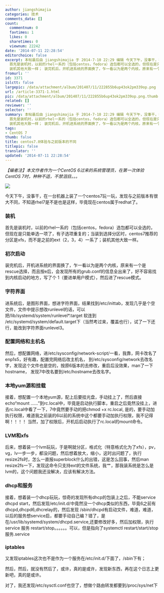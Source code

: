 ```yaml
---
author: jiangshimajia
categories: 技术
comments_data: []
count:
  commentnum: 0
  favtimes: 1
  likes: 0
  sharetimes: 0
  viewnum: 22242
date: '2014-07-11 22:28:54'
editorchoice: false
excerpt: 本帖最后由 jiangshimajia 于 2014-7-10 22:29 编辑 今天下午，没事干，在一台机器上装了一个centos7 玩一玩，发现与之前版本有很大不同，不知道rhel7是不是也是这样，毕竟现在centos属于redhat了。
  首先是装机时，以前的rhel一系的（包括centos，fedora）选包都可以全选的，但现在是只能单选一项了，有子选项重复的； 当装到选择分区时，centos7推荐的分区是xfs，而不是之前的ext（2，3，4）一系了；
  装机其他大致一样； 装完机后，开机进系统的界面换了，乍一看以为是两个内核，原来有一个是rescue选择，而且按e后，会发现所有的grub.co
fromurl: ''
id: 3371
islctt: false
largepic: /data/attachment/album/201407/11/222855b6up43ok2pm339op.png
url: /article-3371-1.html
pic: /data/attachment/album/201407/11/222855b6up43ok2pm339op.png.thumb.jpg
related: []
reviewer: ''
selector: ''
summary: 本帖最后由 jiangshimajia 于 2014-7-10 22:29 编辑 今天下午，没事干，在一台机器上装了一个centos7 玩一玩，发现与之前版本有很大不同，不知道rhel7是不是也是这样，毕竟现在centos属于redhat了。
  首先是装机时，以前的rhel一系的（包括centos，fedora）选包都可以全选的，但现在是只能单选一项了，有子选项重复的； 当装到选择分区时，centos7推荐的分区是xfs，而不是之前的ext（2，3，4）一系了；
  装机其他大致一样； 装完机后，开机进系统的界面换了，乍一看以为是两个内核，原来有一个是rescue选择，而且按e后，会发现所有的grub.co
tags:
- CentOS 7
thumb: false
title: centos7.0体验与之前版本的不同
titlepic: false
translator: ''
updated: '2014-07-11 22:28:54'
---
```


*【编者注】本文作者作为一个CentOS 6过来的系统管理员，在第一次体验CentOS 7时，种种不适，不禁泪目。。。*


*![](/data/attachment/album/201407/11/222855b6up43ok2pm339op.png)*


今天下午，没事干，在一台机器上装了一个centos7玩一玩，发现与之前版本有很大不同，不知道rhel7是不是也是这样，毕竟现在centos属于redhat了。


### 装机


首先是装机时，以前的rhel一系的（包括centos，fedora）选包都可以全选的，但现在是只能单选一项了，有子选项重复的；当装到选择分区时，centos7推荐的分区是xfs，而不是之前的ext（2，3，4）一系了；装机其他大致一样。


### 初次启动


装完机后，开机进系统的界面换了，乍一看以为是两个内核，原来有一个是rescue选择，而且按e后，会发现所有的grub.conf的信息全出来了，好不容易找到内核启动的地方，写了个 1（要进单用户模式），然后进了rescue模式。


### 字符界面


进系统后，是图形界面，想进字符界面，结果找到/etc/inittab，发现几乎是个空文件，文件中提示想改runlevel的话，可以把/lib/systemd/system/runlevel\*.target 软连到 /etc/systemd/system/default.target下（当然考过来，覆盖也行），试了一下还行，能改到字符界面runlevel3。


### 配置网络和主机名


然后，想配置网络，进/etc/sysconfig/network-script/一看，我靠，网卡改名了enp1s5，好有趣，配置完网络后改主机名， 到/etc/sysconfig/network去改名字，发现这个文件也是空的，按原6版本的去修改，重启后没效果，man了一下hostname， 发现7中改名要到/etc/hostname去改名字。


### 本地yum源和挂载


接着，想配置一个本地yum源，配上后要挂光盘，手动挂上了，然后直接echo“mount ......”到rc.local中，毕竟是启动执行脚本，重启之后竟然没挂上，进去rc.local中看了一下，7中竟然要手动的把chmod +x rc.local, 是的，要手动加执行权限，难道我之前装的6以前的系统中这个都要手动加执行权限，我不记得啊！！！！ 当然，加了权限后，开机后启动执行了rc.local的mount命令。


### LVM和xfs


后来，想着装一个lvm玩玩，于是啊就分区，格式化（特意格式化为了xfs），pv，vg，lv一步一步，都没问题，然后想着放大，缩小，这时出问题了，执行resize2fs时，怎么一直报superblock什么的出错，这是怎么回事，然后man resize2fs一下，发现这命令只支持ext的文件系统，我艹，那我装系统是怎么是lvm的，这个问题我还没解决，应该有解决方法。


### dhcp和服务


接着，想着装一个dhcp玩玩，惊奇的发现所有dhcp的包装上之后，不能service dhcpd start，然后发现/etc/init.d/中竟然没一个dhcp类似的东西，毕竟6之前有dhcpd,dhcpd6,dhcrelay的，然后发现 /sbin/dhcpd有启动文件，难道，难道，以后的服务想service启，都要手动自己编？错了，是在/usr/lib/systemd/system/dhcpd.service,还要修改好多，然后加权限，执行service 服务 restart/stop。。。。。。可以，但是指向了systemctl restart/start/stop 服务.service


### iptables


又发现iptables这次也不是作为一个服务在/etc/init.d/下面了，/sbin下有；


然后，然后，就没有然后了，或许，真的是或许，发现新东西，再在这个日志上更新吧，真的是或许。


对了，我还发现/etc/sysctl.conf也空了，想做个路由转发都要到/proc/sys/net下